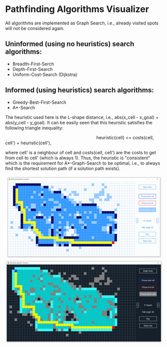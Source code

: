 # Pathfinding Algorithms Visualizer

All algorithms are implemented as Graph Search, i.e., already visited spots will not be considered again.

## Uninformed (using no heuristics) search algorithms:
* Breadth-First-Serch
* Depth-First-Search
* Uniform-Cost-Search (Dijkstra)

## Informed (using heuristics) search algorithms:
* Greedy-Best-First-Search
* A*-Search

The heuristic used here is the L-shape distance, i.e., abs(x_cell - x_goal) + abs(y_cell - y_goal). It can be easily seen that this heuristic satisfies the following triangle inequality:

&nbsp;&nbsp;&nbsp;&nbsp;&nbsp;&nbsp;&nbsp;&nbsp;&nbsp;&nbsp;&nbsp;&nbsp;&nbsp;&nbsp;&nbsp;&nbsp;&nbsp;&nbsp;&nbsp;&nbsp;&nbsp;&nbsp;&nbsp;&nbsp;&nbsp;&nbsp;&nbsp;&nbsp;&nbsp;&nbsp;&nbsp;&nbsp;&nbsp;&nbsp;&nbsp;&nbsp;&nbsp;&nbsp;&nbsp;&nbsp;&nbsp;&nbsp;&nbsp;&nbsp;&nbsp;&nbsp;&nbsp;&nbsp;&nbsp;&nbsp;&nbsp;&nbsp;&nbsp;&nbsp;&nbsp;&nbsp;&nbsp;&nbsp;&nbsp;&nbsp;&nbsp;&nbsp;&nbsp;&nbsp;&nbsp;&nbsp;&nbsp;&nbsp;&nbsp;&nbsp;&nbsp;&nbsp;&nbsp; heuristic(cell) <= costs(cell, cell') + heuristic(cell'),
			
where cell' is a neighbour of cell and costs(cell, cell') are the costs to get from cell to cell' (which is 
always 1). Thus, the heuristic is "consistent" which is the requirement for A*-Graph-Search to be optimal, i.e., to always find the shortest solution path (if a solution path exists).

<img src="demo-images/demo_bright_mode.PNG">

<img src="demo-images/demo_dark_mode.PNG"> 
